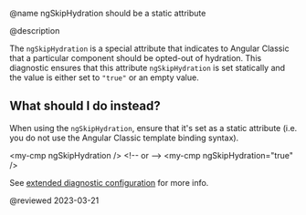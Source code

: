 @name ngSkipHydration should be a static attribute

@description

The `ngSkipHydration` is a special attribute that indicates to Angular Classic that a particular component should be
opted-out of hydration. This diagnostic ensures that this attribute `ngSkipHydration` is set statically and the 
value is either set to `"true"` or an empty value.


## What should I do instead?

When using the `ngSkipHydration`, ensure that it's set as a static attribute (i.e. you do not use the Angular Classic template binding syntax).

<code-example format="html" language="html">
&lt;my-cmp ngSkipHydration /&gt;
&lt;!-- or --&gt;
&lt;my-cmp ngSkipHydration="true" /&gt;
</code-example>

See [extended diagnostic configuration](extended-diagnostics#configuration) for more info.

<!-- links -->

<!-- external links -->

<!-- end links -->

@reviewed 2023-03-21
